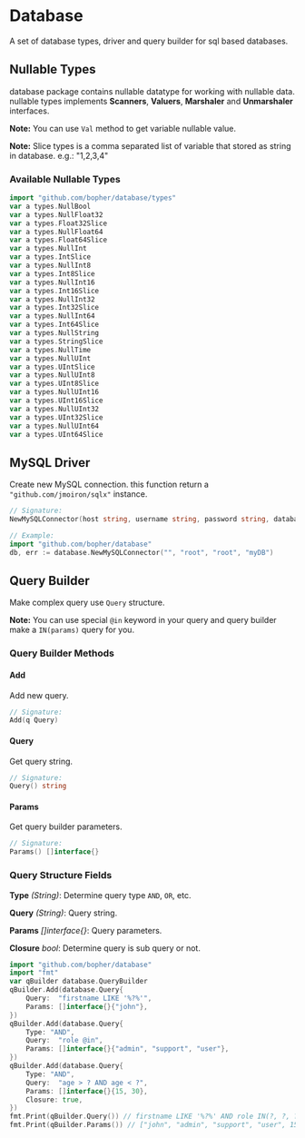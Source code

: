 # Database

A set of database types, driver and query builder for sql based databases.

## Nullable Types

database package contains nullable datatype for working with nullable data. nullable types implements **Scanners**, **Valuers**, **Marshaler** and **Unmarshaler** interfaces.

**Note:** You can use `Val` method to get variable nullable value.

**Note:** Slice types is a comma separated list of variable that stored as string in database. e.g.: "1,2,3,4"

### Available Nullable Types

```go
import "github.com/bopher/database/types"
var a types.NullBool
var a types.NullFloat32
var a types.Float32Slice
var a types.NullFloat64
var a types.Float64Slice
var a types.NullInt
var a types.IntSlice
var a types.NullInt8
var a types.Int8Slice
var a types.NullInt16
var a types.Int16Slice
var a types.NullInt32
var a types.Int32Slice
var a types.NullInt64
var a types.Int64Slice
var a types.NullString
var a types.StringSlice
var a types.NullTime
var a types.NullUInt
var a types.UIntSlice
var a types.NullUInt8
var a types.UInt8Slice
var a types.NullUInt16
var a types.UInt16Slice
var a types.NullUInt32
var a types.UInt32Slice
var a types.NullUInt64
var a types.UInt64Slice
```

## MySQL Driver

Create new MySQL connection. this function return a `"github.com/jmoiron/sqlx"` instance.

```go
// Signature:
NewMySQLConnector(host string, username string, password string, database string) (*sqlx.DB, error)

// Example:
import "github.com/bopher/database"
db, err := database.NewMySQLConnector("", "root", "root", "myDB")
```

## Query Builder

Make complex query use `Query` structure.

**Note:** You can use special `@in` keyword in your query and query builder make a `IN(params)` query for you.

### Query Builder Methods

#### Add

Add new query.

```go
// Signature:
Add(q Query)
```

#### Query

Get query string.

```go
// Signature:
Query() string
```

#### Params

Get query builder parameters.

```go
// Signature:
Params() []interface{}
```

### Query Structure Fields

**Type** _(String)_: Determine query type `AND`, `OR`, etc.

**Query** _(String)_: Query string.

**Params** _[]interface{}_: Query parameters.

**Closure** _bool_: Determine query is sub query or not.

```go
import "github.com/bopher/database"
import "fmt"
var qBuilder database.QueryBuilder
qBuilder.Add(database.Query{
    Query:  "firstname LIKE '%?%'",
    Params: []interface{}{"john"},
})
qBuilder.Add(database.Query{
    Type: "AND",
    Query:  "role @in",
    Params: []interface{}{"admin", "support", "user"},
})
qBuilder.Add(database.Query{
    Type: "AND",
    Query:  "age > ? AND age < ?",
    Params: []interface{}{15, 30},
    Closure: true,
})
fmt.Print(qBuilder.Query()) // firstname LIKE '%?%' AND role IN(?, ?, ?) AND (age > ? AND age < ?)
fmt.Print(qBuilder.Params()) // ["john", "admin", "support", "user", 15, 30]
```
